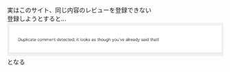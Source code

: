 実はこのサイト、同じ内容のレビューを登録できない  
登録しようとすると...  
![spaghetti](../../img/selenium/spaghetti-duplicate.png)  
となる

